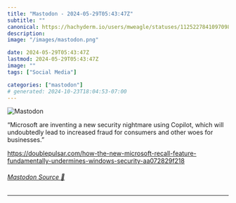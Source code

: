 ```yaml
---
title: "Mastodon - 2024-05-29T05:43:47Z"
subtitle: ""
canonical: https://hachyderm.io/users/mweagle/statuses/112522784109709813
description:
image: "/images/mastodon.png"

date: 2024-05-29T05:43:47Z
lastmod: 2024-05-29T05:43:47Z
image: ""
tags: ["Social Media"]

categories: ["mastodon"]
# generated: 2024-10-23T18:04:53-07:00
---
```

![Mastodon](/images/mastodon.png)

<p>“Microsoft are inventing a new security nightmare using Copilot, which will undoubtedly lead to increased fraud for consumers and other woes for businesses.”</p><p><a href="https://doublepulsar.com/how-the-new-microsoft-recall-feature-fundamentally-undermines-windows-security-aa072829f218" target="_blank" rel="nofollow noopener noreferrer" translate="no"><span class="invisible">https://</span><span class="ellipsis">doublepulsar.com/how-the-new-m</span><span class="invisible">icrosoft-recall-feature-fundamentally-undermines-windows-security-aa072829f218</span></a></p>


###### [Mastodon Source 🐘](https://hachyderm.io/@mweagle/112522784109709813)

___
